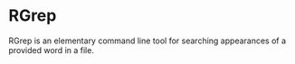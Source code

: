 # RGrep

RGrep is an elementary command line tool for searching appearances of a 
provided word in a file.

